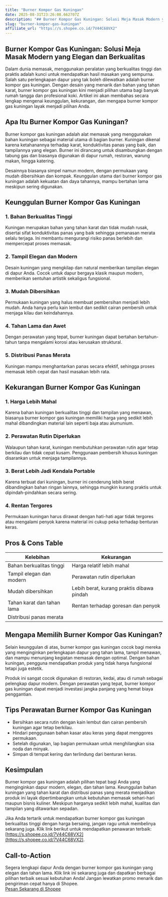 ```yaml
---
title: "Burner Kompor Gas Kuningan"
date: 2025-08-31T23:26:08.662707Z
description: "## Burner Kompor Gas Kuningan: Solusi Meja Masak Modern yang Elegan dan Berkualitas..."
slug: "burner-kompor-gas-kuningan"
affiliate_url: "https://s.shopee.co.id/7V44C68VX2"
---
```

## Burner Kompor Gas Kuningan: Solusi Meja Masak Modern yang Elegan dan Berkualitas

Dalam dunia memasak, menggunakan peralatan yang berkualitas tinggi dan praktis adalah kunci untuk mendapatkan hasil masakan yang sempurna. Salah satu perlengkapan dapur yang tak boleh dilewatkan adalah burner kompor gas kuningan. Dengan desain yang menarik dan bahan yang tahan karat, burner kompor gas kuningan kini menjadi pilihan utama bagi banyak rumah tangga dan profesional koki. Artikel ini akan membahas secara lengkap mengenai keunggulan, kekurangan, dan mengapa burner kompor gas kuningan layak menjadi pilihan Anda.

## Apa Itu Burner Kompor Gas Kuningan?

Burner kompor gas kuningan adalah alat memasak yang menggunakan bahan kuningan sebagai material utama di bagian burner. Kuningan dikenal karena ketahanannya terhadap karat, konduktivitas panas yang baik, dan tampilannya yang elegan. Burner ini dirancang untuk disambungkan dengan tabung gas dan biasanya digunakan di dapur rumah, restoran, warung makan, hingga katering.

Desainnya biasanya simpel namun modern, dengan permukaan yang mudah dibersihkan dan kompak. Keunggulan utama dari burner kompor gas kuningan adalah kekuatan dan daya tahannya, mampu bertahan lama meskipun sering digunakan.

## Keunggulan Burner Kompor Gas Kuningan

### 1. Bahan Berkualitas Tinggi

Kuningan merupakan bahan yang tahan karat dan tidak mudah rusak, disertai sifat konduktivitas panas yang baik sehingga pemanasan merata selalu terjaga. Ini membantu mengurangi risiko panas berlebih dan mempercepat proses memasak.

### 2. Tampil Elegan dan Modern

Desain kuningan yang mengkilap dan natural memberikan tampilan elegan di dapur Anda. Cocok untuk dapur bergaya klasik maupun modern, memberikan sentuhan artistik sekaligus fungsional.

### 3. Mudah Dibersihkan

Permukaan kuningan yang halus membuat pembersihan menjadi lebih mudah. Anda hanya perlu kain lembut dan sedikit cairan pembersih untuk menjaga kilau dan keindahannya.

### 4. Tahan Lama dan Awet

Dengan perawatan yang tepat, burner kuningan dapat bertahan bertahun-tahun tanpa mengalami korosi atau kerusakan struktural.

### 5. Distribusi Panas Merata

Kuningan mampu menghantarkan panas secara efektif, sehingga proses memasak lebih cepat dan hasil masakan lebih rata.

## Kekurangan Burner Kompor Gas Kuningan

### 1. Harga Lebih Mahal

Karena bahan kuningan berkualitas tinggi dan tampilan yang menawan, biasanya burner kompor gas kuningan memiliki harga yang sedikit lebih mahal dibandingkan material lain seperti baja atau alumunium.

### 2. Perawatan Rutin Diperlukan

Walaupun tahan karat, kuningan membutuhkan perawatan rutin agar tetap berkilau dan tidak cepat kusam. Penggunaan pembersih khusus kuningan disarankan untuk menjaga tampilannya.

### 3. Berat Lebih Jadi Kendala Portable

Karena terbuat dari kuningan, burner ini cenderung lebih berat dibandingkan bahan ringan lainnya, sehingga mungkin kurang praktis untuk dipindah-pindahkan secara sering.

### 4. Rentan Tergores

Permukaan kuningan harus dirawat dengan hati-hati agar tidak tergores atau mengalami penyok karena material ini cukup peka terhadap benturan keras.

## Pros & Cons Table

| Kelebihan                              | Kekurangan                                  |
|----------------------------------------|--------------------------------------------|
| Bahan berkualitas tinggi             | Harga relatif lebih mahal                |
| Tampil elegan dan modern             | Perawatan rutin diperlukan               |
| Mudah dibersihkan                     | Lebih berat, kurang praktis dibawa pindah |
| Tahan karat dan tahan lama           | Rentan terhadap goresan dan penyok       |
| Distribusi panas merata               |                                          |

## Mengapa Memilih Burner Kompor Gas Kuningan?

Selain keunggulan di atas, burner kompor gas kuningan cocok bagi mereka yang menginginkan perlengkapan dapur yang tahan lama, tampil menawan, dan mampu menunjang kegiatan memasak dengan optimal. Dengan bahan kuningan, pengguna mendapatkan produk yang tidak hanya fungsional tetapi juga estetik.

Produk ini sangat cocok digunakan di restoran, kedai, atau di rumah sebagai pelengkap dapur modern. Dengan perawatan yang tepat, burner kompor gas kuningan dapat menjadi investasi jangka panjang yang hemat biaya penggantian.

## Tips Perawatan Burner Kompor Gas Kuningan

- Bersihkan secara rutin dengan kain lembut dan cairan pembersih kuningan agar tetap berkilau.
- Hindari penggunaan bahan kasar atau keras yang dapat menggores permukaan.
- Setelah digunakan, lap bagian permukaan untuk menghilangkan sisa noda dan minyak.
- Simpan di tempat kering dan terlindung dari benturan keras.

## Kesimpulan

Burner kompor gas kuningan adalah pilihan tepat bagi Anda yang menginginkan dapur modern, elegan, dan tahan lama. Keunggulan bahan kuningan yang tahan karat dan distribusi panas yang merata menjadikan produk ini layak dipertimbangkan untuk kebutuhan memasak sehari-hari maupun bisnis kuliner. Meskipun harganya sedikit lebih mahal, kualitas dan tampilan yang ditawarkan sepadan.

Jika Anda tertarik untuk mendapatkan burner kompor gas kuningan berkualitas tinggi dengan harga bersaing, jangan ragu untuk membelinya sekarang juga. Klik link berikut untuk mendapatkan penawaran terbaik: [https://s.shopee.co.id/7V44C68VX2](https://s.shopee.co.id/7V44C68VX2).

## Call-to-Action

Segera lengkapi dapur Anda dengan burner kompor gas kuningan yang elegan dan tahan lama. Klik link ini sekarang juga dan dapatkan berbagai pilihan terbaik sesuai kebutuhan Anda! Jangan lewatkan promo menarik dan pengiriman cepat hanya di Shopee.  
[Pesan Sekarang di Shopee](https://s.shopee.co.id/7V44C68VX2)